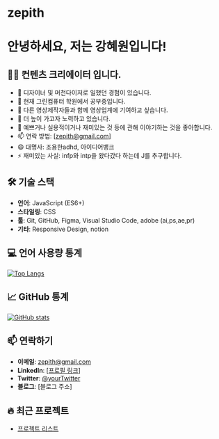 # zepith
# 안녕하세요, 저는 강혜원입니다!

## 👨‍💻 컨텐츠 크리에이터 입니다.

- 🔭 디자이너 및 머천다이저로 일했던 경험이 있습니다.
- 🌱 현재 그린컴퓨터 학원에서 공부중입니다.
- 👯 다른 영상제작자들과 함께 영상업계에 기여하고 싶습니다.
- 🤔 더 높이 가고자 노력하고 있습니다.
- 💬 예쁘거나 실용적이거나 재미있는 것 등에 관해 이야기하는 것을 좋아합니다.
- 📫 연락 방법: [zepith@gmail.com]
- 😄 대명사: 조용한adhd, 아이디어뱅크
- ⚡ 재미있는 사실: infp와 intp을 왔다갔다 하는데 J를 추구합니다.

## 🛠 기술 스택
- **언어**: JavaScript (ES6+)
- **스타일링**: CSS
- **툴**: Git, GitHub, Figma, Visual Studio Code, adobe (ai,ps,ae,pr)
- **기타**: Responsive Design, notion

## 💻 언어 사용량 통계

[![Top Langs](https://github-readme-stats.vercel.app/api/top-langs/?username=zepith&layout=compact)](https://github.com/anuraghazra/github-readme-stats)

## 📈 GitHub 통계

[![GitHub stats](https://github-readme-stats.vercel.app/api?username=zepith&show_icons=true&theme=radical)](https://github.com/anuraghazra/github-readme-stats)

## 📫 연락하기
- **이메일**: zepith@gmail.com
- **LinkedIn**: [[프로필 링크](https://www.notion.so/About-Me-19dd5bf2c24180139dbfc628aee69d59)]
- **Twitter**: [@yourTwitter](https://twitter.com/yourTwitter)
- **블로그**: [블로그 주소]

## 🔥 최근 프로젝트
- [프로젝트 리스트](https://www.notion.so/ZEPITH-FOLIO-19dd5bf2c2418016b670fc3b9d42f6cb)
